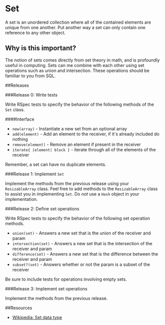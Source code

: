 # Set

A set is an unordered collection where all of the contained elements are unique from one another.  Put another way a set can only contain one reference to any other object.


## Why is this important?

The notion of sets comes directly from set theory in math, and is profoundly useful in computing.  Sets can me combine with each other using set operations such as union and intersection.  These operations should be familiar to you from SQL.

##Releases

###Release 0: Write tests

Write RSpec tests to specify the behavior of the following methods of the `Set` class.

####Interface
- `new(array)` - Instantiate a new set from an optional array
- `add(element)` - Add an element to the receiver, if it's already included do nothing
- `remove(element)` - Remove an element if present in the receiver
- `iterate{ |element| block }` - iterate through all of the elements of the receiver

Remember, a set can have no duplicate elements.

###Release 1: Implement `Set`

Implement the methods from the previous release using your `ResizableArray` class. Feel free to add methods to the `ResizableArray` class to assist you in implementing `Set`.  Do _not_ use a `Hash` object in your implementation.

###Release 2: Define set operations

Write RSpec tests to specify the behavior of the following set operation methods.

- `union(set)` - Answers a new set that is the union of the receiver and param
- `intersection(set)` - Answers a new set that is the intersection of the receiver and param
- `difference(set)` - Answers a new set that is the difference between the receiver and param
- `subset?(set)` - Answers whether or not the param is a subset of the receiver

Be sure to include tests for operations involving empty sets.

###Release 3: Implement set operations

Implement the methods from the previous release.

##Resources

* [Wikipedia: Set data type](http://en.wikipedia.org/wiki/Set_%28abstract_data_type%29)
